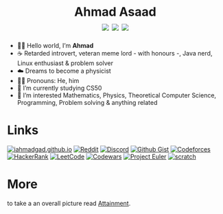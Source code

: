 <h1 align="center">
  Ahmad Asaad<br>
  <img src="https://github.com/iahmadgad/iahmadgad/blob/main/files/Ghaza/badge0.png"> 
  <a href="https://projecteuler.net/progress=iAhmadGad"><img src="https://projecteuler.net/profile/iAhmadGad.png"></a> 
  <a href="https://www.codewars.com/users/iAhmadGad"><img src="https://www.codewars.com/users/iAhmadGad/badges/micro"></a>
</h1>

- 👋🏼 Hello world, I’m **Ahmad**
- ☕ Retarded introvert, veteran meme lord - with honours -, Java nerd, Linux enthusiast & problem solver 
- ☁️ Dreams to become a physicist
- 🚶‍♂️ Pronouns: He, him
- 🌱 I’m currently studying CS50
- 👀 I’m interested Mathematics, Physics, Theoretical Computer Science, Programming, Problem solving & anything related

# Links
[![iahmadgad.github.io](https://img.shields.io/badge/iahmadgad.github.io-black?style=flat-square&logo=GitHub)](https://iahmadgad.github.io/)
[![Reddit](https://img.shields.io/badge/Reddit-black?style=flat-square&logo=Reddit)](https://www.reddit.com/user/iAhmadGad)
[![Discord](https://img.shields.io/badge/Discord-black?style=flat-square&logo=Discord)](https://discord.com/users/580785454782218270)
[![Github Gist](https://img.shields.io/badge/Github_Gist-black?style=flat-square&logo=Github)](https://gist.github.com/iAhmadGad)
[![Codeforces](https://img.shields.io/badge/Codeforces-black?style=flat-square&logo=Codeforces)](https://codeforces.com/profile/iAhmadGad)
[![HackerRank](https://img.shields.io/badge/HackerRank-black?style=flat-square&logo=HackerRank)](https://www.hackerrank.com/profile/iAhmadGad)
[![LeetCode](https://img.shields.io/badge/LeetCode-black?style=flat-square&logo=LeetCode)](https://leetcode.com/iAhmadGad)
[![Codewars](https://img.shields.io/badge/Codewars-black?style=flat-square&logo=Codewars)](https://www.codewars.com/users/iAhmadGad)
[![Project Euler](https://img.shields.io/badge/Project_Euler-black?style=flat-square)](https://projecteuler.net/progress=iAhmadGad)
[![scratch](https://img.shields.io/badge/Scratch-black?style=flat-square&logo=Scratch)](https://projecteuler.net/progress=iAhmadGad)

# More
to take a an overall picture read [Attainment](https://github.com/iahmadgad/iahmadgad/blob/main/attainment.md).
